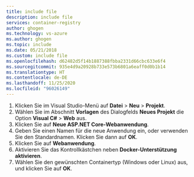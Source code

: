 ```yaml
---
title: include file
description: include file
services: container-registry
author: ghogen
ms.technology: vs-azure
ms.author: ghogen
ms.topic: include
ms.date: 05/21/2018
ms.custom: include file
ms.openlocfilehash: d62482d5f14b1887388fbba2331d66cbc633e6f4
ms.sourcegitcommit: 935e4d9a20928b733e573b6801a6eaff0d0b1b14
ms.translationtype: HT
ms.contentlocale: de-DE
ms.lasthandoff: 11/25/2020
ms.locfileid: "96026149"
---
```

1. Klicken Sie im Visual Studio-Menü auf **Datei** > **Neu** > **Projekt**.
2. Wählen Sie im Abschnitt **Vorlagen** des Dialogfelds **Neues Projekt** die Option **Visual C#**  > **Web** aus.
3. Klicken Sie auf **Neue ASP.NET Core-Webanwendung**.
4. Geben Sie einen Namen für die neue Anwendung ein, oder verwenden Sie den Standardnamen. Klicken Sie dann auf **OK**.
5. Klicken Sie auf **Webanwendung**.
6. Aktivieren Sie das Kontrollkästchen neben **Docker-Unterstützung aktivieren**.
7. Wählen Sie den gewünschten Containertyp (Windows oder Linux) aus, und klicken Sie auf **OK**.
